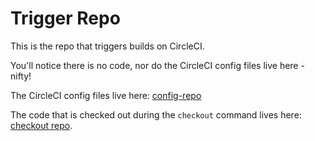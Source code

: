 # Trigger Repo

This is the repo that triggers builds on CircleCI.

You'll notice there is no code, nor do the CircleCI config files live here - nifty!

The CircleCI config files live here: [config-repo](https://github.com/jenny-miggin/config-repo)

The code that is checked out during the `checkout` command lives here: [checkout repo](https://github.com/jenny-miggin/checkout-repo).
